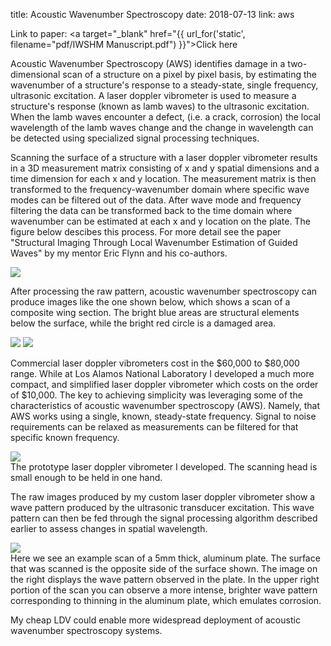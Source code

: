 title: Acoustic Wavenumber Spectroscopy
date: 2018-07-13
link: aws

Link to paper: <a target="_blank" href="{{ url_for('static', filename="pdf/IWSHM Manuscript.pdf") }}">Click here</a>

Acoustic Wavenumber Spectroscopy (AWS) identifies damage in a two-dimensional 
scan of a structure on a pixel by pixel basis, by estimating the wavenumber of a 
structure's response to a steady-state, single frequency, ultrasonic excitation.
A laser doppler vibrometer is used to measure a structure's response (known as lamb waves) 
to the ultrasonic excitation. When the lamb waves encounter a defect, (i.e. a crack, corrosion) 
the local wavelength of the lamb waves change and the change in wavelength can be detected
using specialized signal processing techniques.

Scanning the surface of a structure with a laser doppler vibrometer results in a 3D measurement matrix
consisting of x and y spatial dimensions and a time dimension for each x and y location. The measurement matrix is then transformed to the frequency-wavenumber domain where specific wave modes can be filtered out of the data. After wave mode and frequency filtering the data can be transformed back to the time domain where wavenumber can be estimated at each x and y location on the plate. The figure below descibes this process. For more detail see the paper "Structural Imaging Through Local Wavenumber Estimation
of Guided Waves" by my mentor Eric Flynn and his co-authors.

<div class="img_row">
    <img class="col-6" src="{{ url_for('static', filename="img/aws_process.png") }}">
</div>

After processing the raw pattern, acoustic wavenumber spectroscopy can produce images like 
the one shown below, which shows a scan of a composite wing section. The bright blue areas are
structural elements below the surface, while the bright red circle is a damaged area. 

<div class="img_row">
    <img class="col-6" src="{{ url_for('static', filename="img/raw_wing.png") }}">
    <img class="col-6" src="{{ url_for('static', filename="img/wing.jpg") }}">
</div>

Commercial laser doppler vibrometers cost in the $60,000 to $80,000 range. While at Los Alamos 
National Laboratory I developed a much more compact, and simplified laser doppler vibrometer 
which costs on the order of $10,000. The key to achieving simplicity was leveraging some of the 
characteristics of acoustic wavenumber spectroscopy (AWS). Namely, that AWS works using a single, known, steady-state frequency. Signal to noise requirements can be relaxed as measurements can be filtered for that specific known frequency. 

<div class="img_row">
    <img class="col-7" src="{{ url_for('static', filename="img/ldv.png") }}">
</div>

<div class="col-12 caption">
    The prototype laser doppler vibrometer I developed. The scanning head is small enough to be held 
    in one hand. 
</div>

The raw images produced by my custom laser doppler vibrometer show a wave pattern
produced by the ultrasonic transducer excitation. This wave pattern can then be fed 
through the signal processing algorithm described earlier to assess changes in spatial wavelength.

<div class="img_row">
    <img class="col-10" src="{{ url_for('static', filename="img/dmg.png") }}">
</div>

<div class="col-12 caption">
    Here we see an example scan of a 5mm thick, aluminum plate. The surface that was scanned is 
    the opposite side of the surface shown. The image on the right displays the wave pattern observed in the plate. In the upper right portion of the scan you can observe a more intense, brighter wave 
    pattern corresponding to thinning in the aluminum plate, which emulates corrosion. 
</div>

My cheap LDV could enable more widespread deployment of acoustic wavenumber spectroscopy systems. 
